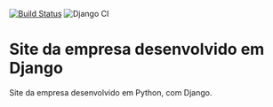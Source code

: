 [![Build Status](https://travis-ci.com/lohja/site_empresa.svg?branch=master)](https://travis-ci.com/lohja/site_empresa) ![Django CI](https://github.com/lohja/django_site/workflows/Django%20CI/badge.svg)

# Site da empresa desenvolvido em Django
Site da empresa desenvolvido em Python, com Django.
